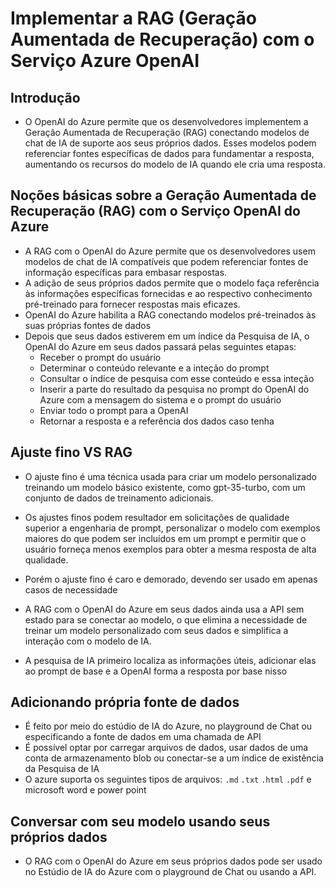 # Implementar a RAG (Geração Aumentada de Recuperação) com o Serviço Azure OpenAI

## Introdução

- O OpenAI do Azure permite que os desenvolvedores implementem a Geração Aumentada de Recuperação (RAG) conectando modelos de chat de IA de suporte aos seus próprios dados. Esses modelos podem referenciar fontes específicas de dados para fundamentar a resposta, aumentando os recursos do modelo de IA quando ele cria uma resposta.

## Noções básicas sobre a Geração Aumentada de Recuperação (RAG) com o Serviço OpenAI do Azure

- A RAG com o OpenAI do Azure permite que os desenvolvedores usem modelos de chat de IA compatíveis que podem referenciar fontes de informação específicas para embasar respostas.
- A adição de seus próprios dados permite que o modelo faça referência às informações específicas fornecidas e ao respectivo conhecimento pré-treinado para fornecer respostas mais eficazes.
-  OpenAI do Azure habilita a RAG conectando modelos pré-treinados às suas próprias fontes de dados
-  Depois que seus dados estiverem em um índice da Pesquisa de IA, o OpenAI do Azure em seus dados passará pelas seguintes etapas:
   -  Receber o prompt do usuário
   -  Determinar o conteúdo relevante e a inteção do prompt
   -  Consultar o índice de pesquisa com esse conteúdo e essa inteção
   -  Inserir a parte do resultado da pesquisa no prompt do OpenAI do Azure com a mensagem do sistema e o prompt do usuário
   -  Enviar todo o prompt para a OpenAI
   -  Retornar a resposta e a referência dos dados caso tenha
  
## Ajuste fino VS RAG

- O ajuste fino é uma técnica usada para criar um modelo personalizado treinando um modelo básico existente, como gpt-35-turbo, com um conjunto de dados de treinamento adicionais.
- Os ajustes finos podem resultador em solicitações de qualidade superior a engenharia de prompt, personalizar o modelo com exemplos maiores do que podem ser incluídos em um prompt e permitir que o usuário forneça menos exemplos para obter a mesma resposta de alta qualidade.
- Porém o ajuste fino é caro e demorado, devendo ser usado em apenas casos de necessidade

- A RAG com o OpenAI do Azure em seus dados ainda usa a API sem estado para se conectar ao modelo, o que elimina a necessidade de treinar um modelo personalizado com seus dados e simplifica a interação com o modelo de IA.
- A pesquisa de IA primeiro localiza as informações úteis, adicionar elas ao prompt de base e a OpenAI forma a resposta por base nisso

## Adicionando própria fonte de dados

- É feito por meio do estúdio de IA do Azure, no playground de Chat ou especificando a fonte de dados em uma chamada de API
- É possível optar por carregar arquivos de dados, usar dados de uma conta de armazenamento blob ou conectar-se a um índice de existência da Pesquisa de IA
- O azure suporta os seguintes tipos de arquivos: ```.md``` ```.txt``` ```.html``` ```.pdf``` e microsoft word e power point

## Conversar com seu modelo usando seus próprios dados

- O RAG com o OpenAI do Azure em seus próprios dados pode ser usado no Estúdio de IA do Azure com o playground de Chat ou usando a API.

